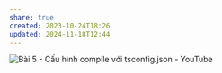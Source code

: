 ```yaml
---
share: true
created: 2023-10-24T18:26
updated: 2024-11-18T12:44
---
```

![Bài 5 - Cấu hình compile với tsconfig.json - YouTube](https://youtu.be/UJYu4dF3Vrw)
